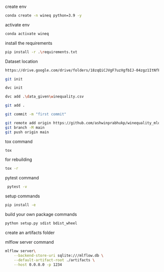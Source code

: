 create env

```bash
conda create -n wineq python=3.9 -y
```

activate env
```bash
conda activate wineq
```
install the requirements
```bash
pip install -r .\requirements.txt
```
Dataset location
```bash
https://drive.google.com/drive/folders/18zqQiCJVgF7uzXgfbIJ-04zgz1ItNfF5?usp=sharing
```
```bash
git init
```
```bash
dvc init
```
```bash
dvc add .\data_given\winequality.csv
```
```bash
git add .
```
```bash
git commit -m "first commit"
```
```bash
git remote add origin https://github.com/ashwinprabhukp/winequality_mlops.git
git branch -M main
git push origin main
```

tox command
```bash
tox
```

for rebuilding
```bash
tox -r
```

pytest command
```bash
 pytest -v
 ```

setup commands
```bash
pip install -e
```

build your own package commands
```bash
python setup.py sdist bdist_wheel
```
create an artifacts folder


mlflow server command
```bash
mlflow server\
    --backend-store-uri sqlite:///mlflow.db \
    --default-artifact-root ./artifacts \
    --host 0.0.0.0 -p 1234
```